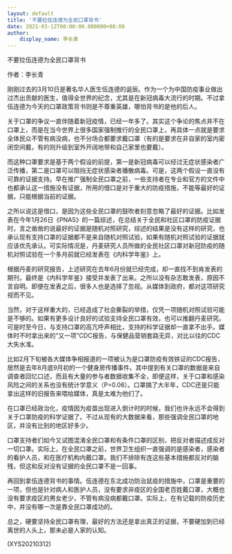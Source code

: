 ```yaml
---
layout: default
title: '不要拉伍连德为全民口罩背书'
date: 2021-03-12T00:00:00.000000+08:00
author:
    display_name: 李长青
---
```


不要拉伍连德为全民口罩背书

作者：李长青

刚刚过去的3月10日是著名华人医生伍连德的诞辰。作为一个为中国防疫事业做出过杰出贡献的医生，值得全世界的纪念，尤其是在新冠病毒大流行的时期。不过拿伍连德为今天的口罩政策背书则是不尊重英雄，哪怕背书的是他的后人。

关于口罩的争议一直伴随着新冠疫情，已经一年多了。其实这个争论的焦点并不在口罩上，而是在当今世界上很多国家强制推行的全民口罩上，再具体一点就是要求全体民众不管有病没病，也不分场合都要求戴口罩（有的是要求在非自家的室内密闭空间戴，有的则升级到室外开阔地带和自己家里也要戴）。

而这种口罩要求是基于两个假设的前提，第一是新冠病毒可以经过无症状感染者广泛传播，第二是口罩可以阻挡无症状感染者播散病毒。可是，这两个假设一直没有可靠的证据支持。早在推广强制全民口罩之前，一些支持者在专业和官方的文件中也都承认这一措施没有证据，所用的借口是对于重大的防疫措施，不能等最好的证据，只能根据当前的证据。

之所以说这是借口，是因为这些全民口罩的鼓吹者刻意忽略了最好的证据。比如发表在今年1月26日《PNAS》的一篇综述，在总结关于全民和社区口罩的防疫证据时，言之凿凿的说最好的证据是随机对照研究，综述的结果是没有这样的研究，也承认现有支持口罩的证据都不是来自随机对照试验，如果有随机对照试验的证据就应该优先承认。可实际情况是，丹麦研究人员所做的全民社区口罩对新冠防疫的随机对照试验在一个多月前就已经发表在《内科学年鉴》上。

根据丹麦的研究报告，上述研究在去年6月份就已经完成，却一直找不到肯发表的期刊，最终是《内科学年鉴》接受并发表了出来。之所以没有杂志敢发表，原因不言自明。即便在发表之后，很多人也是选择了忽视。从媒体到政府，都对这项研究视而不见。

当然，对于这样重大的，已经造成了社会撕裂的举措，仅凭一项随机对照试验可能是不够的。如果有更多设计良好的试验支持全民口罩有效，也可以推翻丹麦研究。可是时至今日，与支持口罩的高亢呼声相比，支持的科学证据却一直拿不出手。媒体时不时拿出来的“又一项”CDC报告，与保健品营销套路无异，对比以往的CDC大失水准。

比如2月下旬被各大媒体争相报道的一项被认为是口罩防疫有效铁证的CDC报告，居然是去年8月底9月初的一个健身房传播事件。其中提到有关口罩的数据是来自调查者回忆口述，而且有大量的参与者数据收集不全，即便这样，关于口罩和感染风险之间的关系也没有统计学意义（P=0.06）。口罩搞了大半年，CDC还是只能拿出这样的旧报告来喂给媒体，真是太难为他们了。

在口罩已经政治化，疫情因为疫苗出现进入倒计时的时候，我们也许永远不会得到关于口罩防疫的科学证据了。不过从现有的大数据来看，那些强调全民口罩的地区，并没有比别的地区好多少。

口罩支持者们如今又试图混淆全民口罩和有条件口罩的区别，把反对者描述成反对一切口罩。实际上，在全民口罩之前，世界卫生组织一直强调的是感染者，感染者的看护人员，和在医疗机构内戴口罩。我们不排除有连这些基本措施都反对的脑残，但这和反对没有证据的全民口罩不是一回事。

再回到拿伍连德背书的事情。伍连德在东北成功防治鼠疫的措施中，口罩是重要的一项，但也是针对病人和医护人员，没有要求非疫区的全国老百姓戴口罩，大概也没有要求疫区的男女老少，不管有病没病都戴口罩。实际上，在有记载的防疫历史中，并没有哪一次是靠全民口罩成功的。

总之，硬要坚持全民口罩有理，最好的方法还是拿出真正的证据，不要硬加到已经离世的人头上，那未必是人家的认知。

(XYS20210312)


